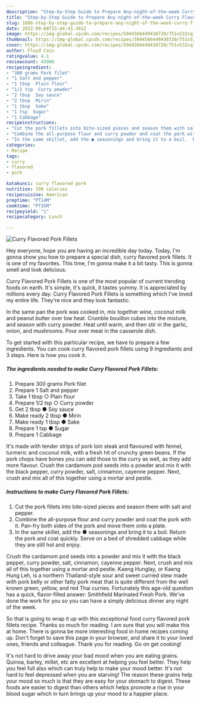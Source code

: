 ```yaml
---
description: "Step-by-Step Guide to Prepare Any-night-of-the-week Curry Flavored Pork Fillets"
title: "Step-by-Step Guide to Prepare Any-night-of-the-week Curry Flavored Pork Fillets"
slug: 1686-step-by-step-guide-to-prepare-any-night-of-the-week-curry-flavored-pork-fillets
date: 2022-09-08T15:44:43.491Z
image: https://img-global.cpcdn.com/recipes/5944566449438720/751x532cq70/curry-flavored-pork-fillets-recipe-main-photo.jpg
thumbnail: https://img-global.cpcdn.com/recipes/5944566449438720/751x532cq70/curry-flavored-pork-fillets-recipe-main-photo.jpg
cover: https://img-global.cpcdn.com/recipes/5944566449438720/751x532cq70/curry-flavored-pork-fillets-recipe-main-photo.jpg
author: Floyd Cain
ratingvalue: 4.1
reviewcount: 45906
recipeingredient:
- "300 grams Pork filet"
- "1 Salt and pepper"
- "1 tbsp  Plain flour"
- "1/2 tsp  Curry powder"
- "2 tbsp  Soy sauce"
- "2 tbsp  Mirin"
- "1 tbsp  Sake"
- "1 tsp  Sugar"
- "1 Cabbage"
recipeinstructions:
- "Cut the pork fillets into bite-sized pieces and season them with salt and pepper."
- "Combine the all-purpose flour and curry powder and coat the pork with it. Pan-fry both sides of the pork and move them onto a plate."
- "In the same skillet, add the ● seasonings and bring it to a boil.  Return the pork and coat quickly. Serve on a bed of shredded cabbage while they are still hot and enjoy."
categories:
- Recipe
tags:
- curry
- flavored
- pork

katakunci: curry flavored pork 
nutrition: 199 calories
recipecuisine: American
preptime: "PT14M"
cooktime: "PT35M"
recipeyield: "1"
recipecategory: Lunch

---
```



![Curry Flavored Pork Fillets](https://img-global.cpcdn.com/recipes/5944566449438720/751x532cq70/curry-flavored-pork-fillets-recipe-main-photo.jpg)

Hey everyone, hope you are having an incredible day today. Today, I'm gonna show you how to prepare a special dish, curry flavored pork fillets. It is one of my favorites. This time, I'm gonna make it a bit tasty. This is gonna smell and look delicious.

Curry Flavored Pork Fillets is one of the most popular of current trending foods on earth. It's simple, it's quick, it tastes yummy. It is appreciated by millions every day. Curry Flavored Pork Fillets is something which I've loved my entire life. They're nice and they look fantastic.

In the same pan the pork was cooked in, mix together wine, coconut milk and peanut butter over low heat. Crumble bouillon cubes into the mixture, and season with curry powder. Heat until warm, and then stir in the garlic, onion, and mushrooms. Pour over meat in the casserole dish.


To get started with this particular recipe, we have to prepare a few ingredients. You can cook curry flavored pork fillets using 9 ingredients and 3 steps. Here is how you cook it.

<!--inarticleads1-->

##### The ingredients needed to make Curry Flavored Pork Fillets:

1. Prepare 300 grams Pork filet
1. Prepare 1 Salt and pepper
1. Take 1 tbsp ○ Plain flour
1. Prepare 1/2 tsp ○ Curry powder
1. Get 2 tbsp ● Soy sauce
1. Make ready 2 tbsp ● Mirin
1. Make ready 1 tbsp ● Sake
1. Prepare 1 tsp ● Sugar
1. Prepare 1 Cabbage


It&#39;s made with tender strips of pork loin steak and flavoured with fennel, turmeric and coconut milk, with a fresh hit of crunchy green beans. If the pork chops have bones you can add those to the curry as well, as they add more flavour. Crush the cardamom pod seeds into a powder and mix it with the black pepper, curry powder, salt, cinnamon, cayenne pepper. Next, crush and mix all of this together using a mortar and pestle. 

<!--inarticleads2-->

##### Instructions to make Curry Flavored Pork Fillets:

1. Cut the pork fillets into bite-sized pieces and season them with salt and pepper.
1. Combine the all-purpose flour and curry powder and coat the pork with it. Pan-fry both sides of the pork and move them onto a plate.
1. In the same skillet, add the ● seasonings and bring it to a boil.  Return the pork and coat quickly. Serve on a bed of shredded cabbage while they are still hot and enjoy.


Crush the cardamom pod seeds into a powder and mix it with the black pepper, curry powder, salt, cinnamon, cayenne pepper. Next, crush and mix all of this together using a mortar and pestle. Kaeng Hunglay, or Kaeng Hung Leh, is a northern Thailand-style sour and sweet curried stew made with pork belly or other fatty pork meat that is quite different from the well known green, yellow, and red Thai curries. Fortunately this age-old question has a quick, flavor-filled answer: Smithfield Marinated Fresh Pork. We&#39;ve done the work for you so you can have a simply delicious dinner any night of the week. 

So that is going to wrap it up with this exceptional food curry flavored pork fillets recipe. Thanks so much for reading. I am sure that you will make this at home. There is gonna be more interesting food in home recipes coming up. Don't forget to save this page in your browser, and share it to your loved ones, friends and colleague. Thank you for reading. Go on get cooking!

It's not hard to drive away your bad mood when you are eating grains. Quinoa, barley, millet, etc are excellent at helping you feel better. They help you feel full also which can truly help to make your mood better. It's not hard to feel depressed when you are starving! The reason these grains help your mood so much is that they are easy for your stomach to digest. These foods are easier to digest than others which helps promote a rise in your blood sugar which in turn brings up your mood to a happier place.
